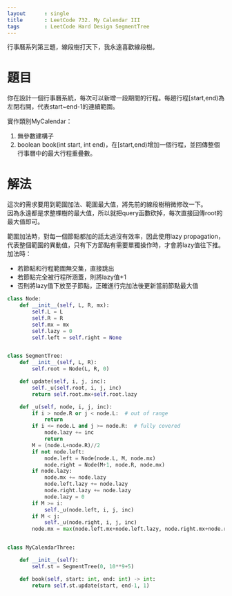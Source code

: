 ```yaml
---
layout      : single
title       : LeetCode 732. My Calendar III
tags 		: LeetCode Hard Design SegmentTree
---
```

行事曆系列第三題，線段樹打天下，我永遠喜歡線段樹。

# 題目
你在設計一個行事曆系統，每次可以新增一段期間的行程。每趟行程[start,end)為左閉右開，代表start~end-1的連續範圍。  

實作類別MyCalendar：  
1. 無參數建構子  
2. boolean book(int start, int end)，在[start,end)增加一個行程，並回傳整個行事曆中的最大行程重疊數。

# 解法
這次的需求要用到範圍加法、範圍最大值，將先前的線段樹稍微修改一下。  
因為永遠都是求整棵樹的最大值，所以就把query函數砍掉，每次直接回傳root的最大值即可。  

範圍加法時，對每一個節點都加的話太過沒有效率，因此使用lazy propagation，代表整個範圍的異動值，只有下方節點有需要單獨操作時，才會將lazy值往下推。  
加法時：  
- 若節點和行程範圍無交集，直接跳出  
- 若節點完全被行程所涵蓋，則將lazy值+1  
- 否則將lazy值下放至子節點，正確進行完加法後更新當前節點最大值

```python
class Node:
    def __init__(self, L, R, mx):
        self.L = L
        self.R = R
        self.mx = mx
        self.lazy = 0
        self.left = self.right = None


class SegmentTree:
    def __init__(self, L, R):
        self.root = Node(L, R, 0)

    def update(self, i, j, inc):
        self._u(self.root, i, j, inc)
        return self.root.mx+self.root.lazy

    def _u(self, node, i, j, inc):
        if i > node.R or j < node.L:  # out of range
            return
        if i <= node.L and j >= node.R:  # fully covered
            node.lazy += inc
            return
        M = (node.L+node.R)//2
        if not node.left:
            node.left = Node(node.L, M, node.mx)
            node.right = Node(M+1, node.R, node.mx)
        if node.lazy:
            node.mx += node.lazy
            node.left.lazy += node.lazy
            node.right.lazy += node.lazy
            node.lazy = 0
        if M >= i:
            self._u(node.left, i, j, inc)
        if M < j:
            self._u(node.right, i, j, inc)
        node.mx = max(node.left.mx+node.left.lazy, node.right.mx+node.right.lazy)


class MyCalendarThree:

    def __init__(self):
        self.st = SegmentTree(0, 10**9+5)

    def book(self, start: int, end: int) -> int:
        return self.st.update(start, end-1, 1)
```

